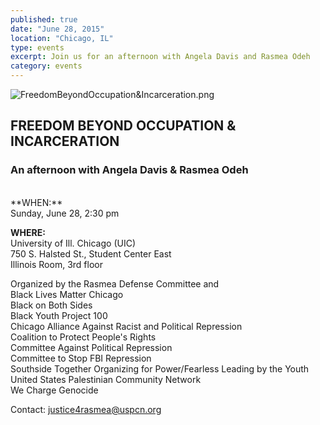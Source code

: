```yaml
---
published: true
date: "June 28, 2015"
location: "Chicago, IL"
type: events
excerpt: Join us for an afternoon with Angela Davis and Rasmea Odeh
category: events
---
```


![FreedomBeyondOccupation&Incarceration.png]({{site.baseurl}}/assets/img/FreedomBeyondOccupation&Incarceration.png)

## FREEDOM BEYOND OCCUPATION & INCARCERATION

### An afternoon with Angela Davis & Rasmea Odeh
<br>
**WHEN:**
<br>Sunday, June 28, 2:30 pm

**WHERE:** 
<br>University of Ill. Chicago (UIC) 
<br>750 S. Halsted St., Student Center East
<br>Illinois Room, 3rd floor

Organized by the Rasmea Defense Committee and 
<br>Black Lives Matter Chicago
<br>Black on Both Sides
<br>Black Youth Project 100
<br>Chicago Alliance Against Racist and Political Repression
<br>Coalition to Protect People's Rights
<br>Committee Against Political Repression
<br>Committee to Stop FBI Repression
<br>Southside Together Organizing for Power/Fearless Leading by the Youth
<br>United States Palestinian Community Network
<br>We Charge Genocide

Contact: [justice4rasmea@uspcn.org](mailto:justice4rasmea@uspcn.org)

